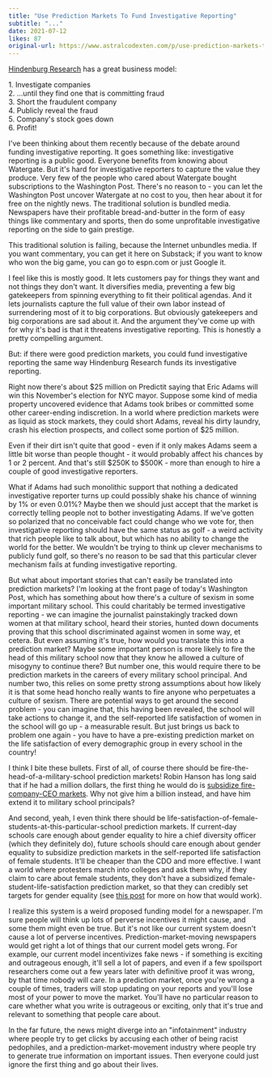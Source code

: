 ```yaml
---
title: "Use Prediction Markets To Fund Investigative Reporting"
subtitle: "..."
date: 2021-07-12
likes: 87
original-url: https://www.astralcodexten.com/p/use-prediction-markets-to-fund-investigative
---
```

[Hindenburg Research](https://en.wikipedia.org/wiki/Hindenburg_Research) has a great business model:

1\. Investigate companies  
2\. ...until they find one that is committing fraud  
3\. Short the fraudulent company  
4\. Publicly reveal the fraud  
5\. Company's stock goes down  
6\. Profit!

I've been thinking about them recently because of the debate around funding investigative reporting. It goes something like: investigative reporting is a public good. Everyone benefits from knowing about Watergate. But it's hard for investigative reporters to capture the value they produce. Very few of the people who cared about Watergate bought subscriptions to the Washington Post. There's no reason to - you can let the Washington Post uncover Watergate at no cost to you, then hear about it for free on the nightly news. The traditional solution is bundled media. Newspapers have their profitable bread-and-butter in the form of easy things like commentary and sports, then do some unprofitable investigative reporting on the side to gain prestige. 

This traditional solution is failing, because the Internet unbundles media. If you want commentary, you can get it here on Substack; if you want to know who won the big game, you can go to espn.com or just Google it. 

I feel like this is mostly good. It lets customers pay for things they want and not things they don't want. It diversifies media, preventing a few big gatekeepers from spinning everything to fit their political agendas. And it lets journalists capture the full value of their own labor instead of surrendering most of it to big corporations. But obviously gatekeepers and big corporations are sad about it. And the argument they've come up with for why it's bad is that it threatens investigative reporting. This is honestly a pretty compelling argument.

But: if there were good prediction markets, you could fund investigative reporting the same way Hindenburg Research funds its investigative reporting.

Right now there's about $25 million on Predictit saying that Eric Adams will win this November's election for NYC mayor. Suppose some kind of media property uncovered evidence that Adams took bribes or committed some other career-ending indiscretion. In a world where prediction markets were as liquid as stock markets, they could short Adams, reveal his dirty laundry, crash his election prospects, and collect some portion of $25 million.

Even if their dirt isn't quite that good - even if it only makes Adams seem a little bit worse than people thought - it would probably affect his chances by 1 or 2 percent. And that's still $250K to $500K - more than enough to hire a couple of good investigative reporters.

What if Adams had such monolithic support that nothing a dedicated investigative reporter turns up could possibly shake his chance of winning by 1% or even 0.01%? Maybe then we should just accept that the market is correctly telling people not to bother investigating Adams. If we've gotten so polarized that no conceivable fact could change who we vote for, then investigative reporting should have the same status as golf - a weird activity that rich people like to talk about, but which has no ability to change the world for the better. We wouldn't be trying to think up clever mechanisms to publicly fund golf, so there's no reason to be sad that this particular clever mechanism fails at funding investigative reporting.

But what about important stories that can't easily be translated into prediction markets? I'm looking at the front page of today's Washington Post, which has something about how there's a culture of sexism in some important military school. This could charitably be termed investigative reporting - we can imagine the journalist painstakingly tracked down women at that military school, heard their stories, hunted down documents proving that this school discriminated against women in some way, et cetera. But even assuming it's true, how would you translate this into a prediction market? Maybe some important person is more likely to fire the head of this military school now that they know he allowed a culture of misogyny to continue there? But number one, this would require there to be prediction markets in the careers of every military school principal. And number two, this relies on some pretty strong assumptions about how likely it is that some head honcho really wants to fire anyone who perpetuates a culture of sexism. There are potential ways to get around the second problem - you can imagine that, this having been revealed, the school will take actions to change it, and the self-reported life satisfaction of women in the school will go up - a measurable result. But just brings us back to problem one again - you have to have a pre-existing prediction market on the life satisfaction of every demographic group in every school in the country!

I think I bite these bullets. First of all, of course there should be fire-the-head-of-a-military-school prediction markets! Robin Hanson has long said that if he had a million dollars, the first thing he would do is [subsidize fire-company-CEO markets](https://www.overcomingbias.com/2008/04/if-i-had-a-mill.html). Why not give him a billion instead, and have him extend it to military school principals?

And second, yeah, I even think there should be life-satisfaction-of-female-students-at-this-particular-school prediction markets. If current-day schools care enough about gender equality to hire a chief diversity officer (which they definitely do), future schools should care enough about gender equality to subsidize prediction markets in the self-reported life satisfaction of female students. It'll be cheaper than the CDO and more effective. I want a world where protesters march into colleges and ask them why, if they claim to care about female students, they don't have a subsidized female-student-life-satisfaction prediction market, so that they can credibly set targets for gender equality (see [this post](https://astralcodexten.substack.com/p/instead-of-pledging-to-change-the) for more on how that would work). 

I realize this system is a weird proposed funding model for a newspaper. I'm sure people will think up lots of perverse incentives it might cause, and some them might even be true. But it's not like our current system doesn't cause a lot of perverse incentives. Prediction-market-moving newspapers would get right a lot of things that our current model gets wrong. For example, our current model incentivizes fake news - if something is exciting and outrageous enough, it'll sell a lot of papers, and even if a few spoilsport researchers come out a few years later with definitive proof it was wrong, by that time nobody will care. In a prediction market, once you're wrong a couple of times, traders will stop updating on your reports and you'll lose most of your power to move the market. You'll have no particular reason to care whether what you write is outrageous or exciting, only that it's true and relevant to something that people care about.

In the far future, the news might diverge into an "infotainment" industry where people try to get clicks by accusing each other of being racist pedophiles, and a prediction-market-movement industry where people try to generate true information on important issues. Then everyone could just ignore the first thing and go about their lives.
